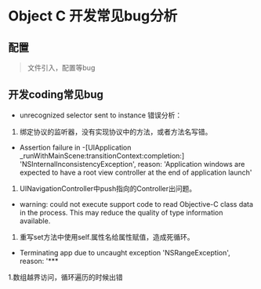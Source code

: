 # Object C 开发常见bug分析

## 配置
>文件引入，配置等bug


## 开发coding常见bug

- unrecognized selector sent to instance
错误分析：
 1. 绑定协议的监听器，没有实现协议中的方法，或者方法名写错。

- Assertion failure in -[UIApplication _runWithMainScene:transitionContext:completion:]
'NSInternalInconsistencyException', reason: 'Application windows are expected to have a root view controller at the end of application launch'

 1. UINavigationController中push指向的Controller出问题。

- warning: could not execute support code to read Objective-C class data in the process. This may reduce the quality of type information available.

 1. 重写set方法中使用self.属性名给属性赋值，造成死循环。

- Terminating app due to uncaught exception 'NSRangeException', reason: '*** 

 1.数组越界访问，循环遍历的时候出错
